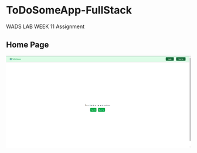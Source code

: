 # ToDoSomeApp-FullStack
WADS LAB WEEK 11 Assignment
## Home Page
![Home Page](images/home%20page.png)
